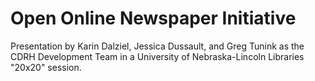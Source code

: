 # Open Online Newspaper Initiative

Presentation by Karin Dalziel, Jessica Dussault, and Greg Tunink as the CDRH Development Team in a University of Nebraska-Lincoln Libraries "20x20" session.
